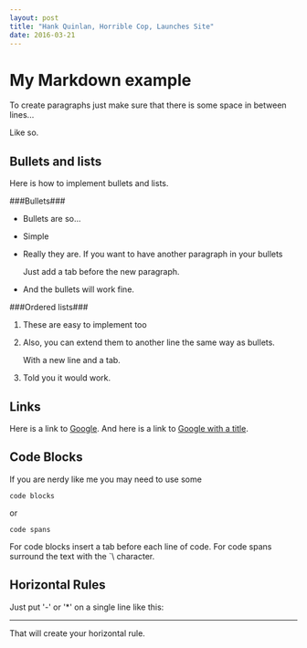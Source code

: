 ```yaml
---
layout: post
title: "Hank Quinlan, Horrible Cop, Launches Site"
date: 2016-03-21
---
```


My Markdown example
===================

To create paragraphs just make sure that there is some space in between lines...

Like so.

Bullets and lists
-----------------

Here is how to implement bullets and lists.

###Bullets###

* Bullets are so...
* Simple
* Really they are. If you want to have another paragraph in your bullets

	Just add a tab before the new paragraph.
	
* And the bullets will work fine.

###Ordered lists###

1. These are easy to implement too
2. Also, you can extend them to another line the same way as bullets.

	With a new line and a tab.

3. Told you it would work.

Links 
-----

Here is a link to [Google](http://www.google.com/). And here is a link to [Google with a title](http://www.google.com/ "Google").

Code Blocks
-----------

If you are nerdy like me you may need to use some 

	code blocks 
or 

`code spans`

For code blocks insert a tab before each line of code. For code spans surround the text with the `\ character.

Horizontal Rules
----------------

Just put '-' or '*' on a single line like this:

---------------------------

That will create your horizontal rule.
